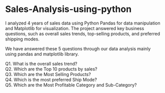 # Sales-Analysis-using-python
I analyzed 4 years of sales data using Python Pandas for data manipulation and Matplotlib for visualization. The project answered key business questions, such as overall sales trends, top-selling products, and preferred shipping modes.

We have answered these 5 questions through our data analysis mainly using pandas and matplotlib library.

Q1. What is the overall sales trend? <br>
Q2. Which are the Top 10 products by sales?<br>
Q3. Which are the Most Selling Products?<br>
Q4. Which is the most preferred Ship Mode?<br>
Q5. Which are the Most Profitable Category and Sub-Category?
